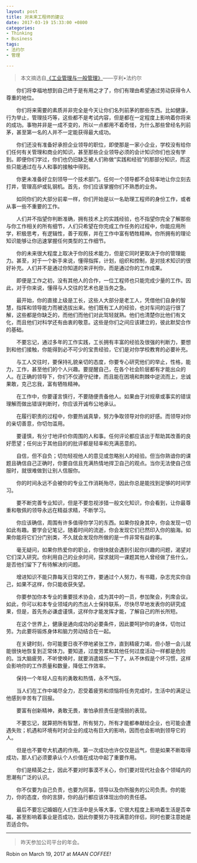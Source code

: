 ```yaml
---
layout: post
title: 对未来工程师的建议
date: 2017-03-19 15:33:00 +0800
categories:
- Thinking
- Business
tags:
- 法约尔
- 管理

---
```


> 本文摘选自[《工业管理与一般管理》](https://book.douban.com/subject/2146258/)——亨利•法约尔

　　你们将幸福地想到自己终于是有用之才了，你们有理由希望通过劳动获得令人尊重的地位。

　　你们将来需要的素质并非完全是今天让你们名列前茅的那些东西。比如健康，行为举止，管理技巧等，这些都不是考试内容，但是都在一定程度上影响着你将来的成功。事物并非是一成不变的，所以一点都用不着奇怪，为什么那些曾经名列前茅，甚至第一名的人并不一定能获得最大成功。

　　你们还没有准备好承担企业领导的职位，即使那是一家小企业，学校没有给你们任何有关管理和商业的知识，甚至那些企业领导必须的会计知识你们也没有学到。即便你们学过，你们也仍旧缺乏被人们称做“实践和经验”的那部分知识，而这些只能通过在与人和事的接触中得到。

　　你更未准备好立刻领导一个技术部门。任何一个领导都不会轻率地让你立刻去打井，管理高炉或轧钢机。首先，你们应该掌握你们不熟悉的业务。

　　如同你们的大部分前辈一样，你们开始是以一名助理工程师的身份工作，或者从事一些不重要的工作。

　　人们并不指望你判断准确，拥有技术上的实践经验，也不指望你完全了解那些与你工作相关的所有细节，人们只希望在你完成工作任务的过程中，你能应用所学，积极思考，有逻辑性，善于观察，并在工作中富有牺牲精神。你所拥有的理论知识能够让你迅速掌握任何类型的工作细节。

　　你的未来很大程度上取决于你的技术能力，但是它同时更取决于你的管理能力。甚至，对于一个新手来说，懂得指挥，计划，组织和控制，是对技术知识的很好补充。人们并不是通过你知道的来评判你，而是通过你的工作成果。

　　即便是工作之初，没有其他人的合作，一位工程师也只能完成少量的工作。因此，对于你来说，懂得与人交往的艺术也是当务之急。

　　最开始，你的直接上级是工长，这些人大部分是老工人，凭借他们自身的智慧，指挥和领导能力而被选拔出来。他们既有工人的经验，也对车间的运行很了解，这些都是你缺乏的，而他们而他们对此驾轻就熟。他们也清楚你比他们有文化，而且他们对科学还有由衷的敬意。这些是你们之间应该建立的，彼此默契合作的基础。

　　不要忘记，通过多年的工作实践，工长拥有丰富的经验及很强的判断力，要想到和他们接触，你能得到必不可少的宝贵经验，它们是对你学校教育的必要补充。

　　与工人交往时，要保持礼貌亲切的态度，你要专心研究他们的举止，性格，能力，工作，甚至他们的个人兴趣。要提醒自己，在各个社会阶层都有才能出众的人。在正确的领导下，你们不仅遵守纪律，而且能在困境和荆棘中逆流而上，忠诚果敢，克己忘我，富有牺牲精神。

　　在工作中，你要谨言慎行，不要随便责备他人。如果由于对规章或事实的错误理解而做出错误判断时，你应该开诚布公地承认。

　　在履行职责的过程中，你要热诚真挚，努力争取领导对你的好感。而领导对你的亲切善意，你切勿滥用。

　　要谨慎，有分寸地评价你周围的人和事。任何评论都应该出于帮助其改善的良好愿望；任何出于其他目的的批评都是轻率和充满恶意的。

　　自信，但不自负；切勿轻视他人的意见或忽略别人的经验。但当你熟谙你的课题且确信自己正确时，你要自信且充满热情地捍卫自己的观点。当你无法使自己信服时，就很难做到让别人信服你。

　　你的时间永远不会被你的专业工作消耗殆尽，因此你总是能找到足够的时间学习。

　　要不断完善专业知识，但是不要忽视涉猎一般文化知识，你会看到，让你最尊重和敬佩的领导永远在精益求精，不断学习。

　　你应该确信，周围有许多值得你学习的东西。如果你投身其中，你会发现一切如此有趣。要学会记笔记，随着时间的流逝，你会发现它们已然印入你的脑海。如果你能将它们分门别类，不久就会发现你所做的是一件非常有益的事。

　　毫无疑问，如果你热爱你的职业，你很快就会遇到引起你兴趣的问题，渴望对它们深入研究。你利用自己的业余时间，探求就同一课题其他人曾经做了些什么，是否他们留下了有待解决的问题。

　　增进知识不能只靠每天日常的工作，要通过个人努力，有书籍，杂志充实你自己，如果不这样，你只能收获失望。

　　你要参加你本专业的重要技术协会，成为其中的一员，参加聚会，列席会议。如此，你可以和本专业领域内的杰出人士保持联系，尽快尽早地发表你的研究成果，但是，首先务必谦虚谨慎，这样你才能发挥才能，了解自己的所长所短。

　　在这个世界上，健康是通向成功的必要条件，因此要呵护你的身体，切勿过劳。为此要将锻炼身体和脑力劳动结合在一起。

　　在关键时刻，你可能要日夜不停地紧张工作，直到精疲力竭，但小憩一会儿就能很快地恢复到正常体力。要知道，过度劳累和其他任何过度活动一样都是危险的。当大脑疲劳，不听使唤时，就要消遣娱乐一下了。从不休假是个坏习惯，这样会影响你的工作质量和数量，降低工作效率。

　　保持一个年轻人应有的勇敢和热情，永不气馁。

　　当人们在工作中竭尽全力，忍受着疲劳和烦恼将任务完成时，生活中的满足让他感到辛苦有了回报。

　　要富有创新精神，勇敢无畏，害怕承担责任是懦弱的表现。

　　不要忘记，就算把所有智慧，所有努力，所有才能都奉献给企业，也可能会遭遇失败；机遇和环境有时对企业的成功有巨大的影响，因而也会影响到领导它的人。

　　但是也不要夸大机遇的作用。第一次成功也许仅仅是运气，但是如果不断取得成功，那人们必须要承认个人价值在成功中起了重要作用。

　　你们是精英之士，因此不要对时事漠不关心，你们要对现代社会各个领域内的思潮有广泛的认识。	

　　你不仅要为自己负责，也要为同事，领导以及你所服务的公司负责。你的能力，你的态度，你的言辞，你的品行都应该体现出你的责任感。

　　最后不要忘记婚姻在人们生活中是头等大事，它很大程度上影响着生活是否幸福，甚至影响着事业是否成功，因此你要努力寻找满意的伴侣，同时也要注意她是否适合你。

----

> 昨天参加公司平台的年会。

Robin on March 19, 2017 at *MAAN COFFEE!*



